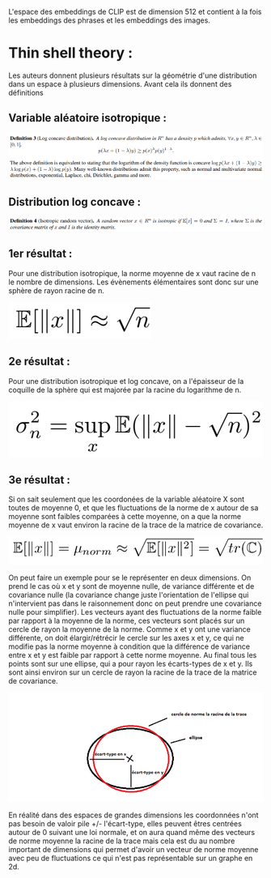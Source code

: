 L'espace des embeddings de CLIP est de dimension 512 et contient à la fois les embeddings des phrases et les embeddings
des images.

# Thin shell theory :

Les auteurs donnent plusieurs résultats sur la géométrie d'une distribution dans un espace à plusieurs dimensions.
Avant cela ils donnent des définitions

## Variable aléatoire isotropique : 

![ellipse01.PNG](ellipse01.PNG)

## Distribution log concave :

![ellipse02.PNG](ellipse02.PNG)

## 1er résultat :

Pour une distribution isotropique, la norme moyenne de x vaut racine de n le nombre de dimensions. Les évènements
élémentaires sont donc sur une sphère de rayon racine de n.

![ellipse1.PNG](ellipse1.PNG)


## 2e résultat :

Pour une distribution isotropique et log concave, on a l'épaisseur de la coquille de la sphère qui est majorée par la
racine du logarithme de n.

![ellipse2.PNG](ellipse2.PNG)

## 3e résultat :

Si on sait seulement que les coordonées de la variable aléatoire X sont toutes de moyenne 0, et que les fluctuations
de la norme de x autour de sa moyenne sont faibles comparées à cette moyenne, on a que la norme moyenne de x
vaut environ la racine de la trace de la matrice de covariance.

![ellipse3.PNG](ellipse3.PNG)

On peut faire un exemple pour se le représenter en deux dimensions. On prend le cas où x et y sont de moyenne nulle,
de variance différente et de covariance nulle (la covariance change juste l'orientation de l'ellipse qui n'intervient pas
dans le raisonnement donc on peut prendre une covariance nulle pour simplifier). Les vecteurs ayant des fluctuations de 
la norme faible par rapport
à la moyenne de la norme, ces vecteurs sont placés sur un cercle de rayon la moyenne de la norme. Comme x et y ont
une variance différente, on doit élargir/rétrécir le cercle sur les axes x et y, ce qui ne modifie pas la norme moyenne
à condition que  la différence de variance entre x et y est faible par rapport à cette norme moyenne. Au final tous
les points sont sur une ellipse, qui a pour rayon les écarts-types de x et y. Ils sont ainsi environ sur un cercle
de rayon la racine de la trace de la matrice de covariance.

![ellipse4.png](ellipse4.png)

En réalité dans des espaces de grandes dimensions les coordonnées n'ont pas besoin de valoir pile +/- l'écart-type,
elles peuvent êtres centrées autour de 0 suivant une loi normale, et on aura quand même des vecteurs de norme
moyenne la racine de la trace mais cela est du au nombre important de dimensions qui permet d'avoir un vecteur de
norme moyenne avec peu de fluctuations ce qui n'est pas représentable sur un graphe en 2d.
